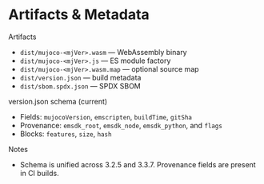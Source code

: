 # Artifacts & Metadata

Artifacts
- `dist/mujoco-<mjVer>.wasm` — WebAssembly binary
- `dist/mujoco-<mjVer>.js` — ES module factory
- `dist/mujoco-<mjVer>.wasm.map` — optional source map
- `dist/version.json` — build metadata
- `dist/sbom.spdx.json` — SPDX SBOM

version.json schema (current)
- Fields: `mujocoVersion`, `emscripten`, `buildTime`, `gitSha`
- Provenance: `emsdk_root`, `emsdk_node`, `emsdk_python`, and `flags`
- Blocks: `features`, `size`, `hash`

Notes
- Schema is unified across 3.2.5 and 3.3.7. Provenance fields are present in CI builds.

